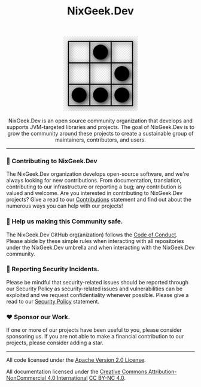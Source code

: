 <h1 align="center">NixGeek.Dev</h1><br>

<p align="center">
  <a href="https://nodejs.org/">
    <img src="https://github.com/nixgeekdev/.github/blob/main/images/glider-hacker-symbol.png?raw=true" alt="NixGeek.Dev Hacker" height="200">
  </a>
</p>

<p align="center">
  NixGeek.Dev is an open source community organization that develops and supports JVM-targeted libraries and projects. 
  The goal of NixGeek.Dev is to grow the community around these projects to create a sustainable group of maintainers, 
  contributors, and users.
</p>

----

### 👋 Contributing to NixGeek.Dev

The NixGeek.Dev organization develops open-source software, and we're always looking for new contributions. 
From documentation, translation, contributing to our infrastructure or reporting a bug; any contribution is 
valued and welcome. Are you interested in contributing to NixGeek.Dev projects? Give a read to our 
[Contributions][contributing] statement and find out about the numerous ways you can help with our projects!

### 🦺 Help us making this Community safe.

The NixGeek.Dev GitHub org(anization) follows the [Code of Conduct][conduct]. Please 
abide by these simple rules when interacting with all repositories under the NixGeek.Dev umbrella 
and when interacting with the NixGeek.Dev community.

### 👾 Reporting Security Incidents.

Please be mindful that security-related issues should be reported through our Security Policy
as security-related issues and vulnerabilities can be exploited and we request confidentiality 
whenever possible. Please give a read to our [Security Policy][security] statement.

### :heart: Sponsor our Work.

If one or more of our projects have been useful to you, please consider sponsoring us. If you are 
not able to make a financial contribution to our projects, please consider adding a star.

----

All code licensed under the [Apache Version 2.0 License][ApacheLicenseVersion2].

All documentation licensed under the [Creative Commons Attribution-NonCommercial 4.0 International][AttributionNonCommercialInternational4] [CC BY-NC 4.0](https://creativecommons.org/licenses/by-nc/4.0/legalcode.en).

[conduct]:https://raw.githubusercontent.com/nixgeekdev/.github/refs/heads/main/CODE_OF_CONDUCT.md
[contributing]:https://raw.githubusercontent.com/nixgeekdev/.github/refs/heads/main/CONTRIBUTING.md
[security]:https://raw.githubusercontent.com/nixgeekdev/.github/refs/heads/main/SECURITY.md
[ApacheLicenseVersion2]:https://raw.githubusercontent.com/nixgeekdev/.github/refs/heads/main/ApacheLicenseVersion2
[AttributionNonCommercialInternational4]:https://raw.githubusercontent.com/nixgeekdev/.github/refs/heads/main/AttributionNonCommercialInternational4
